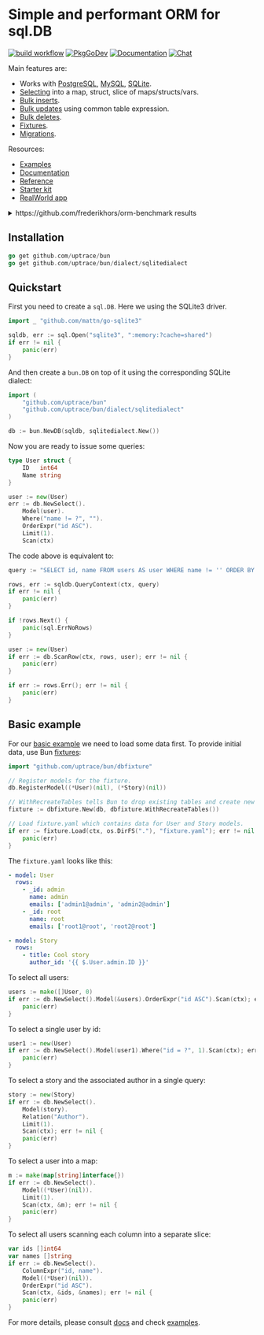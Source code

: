 # Simple and performant ORM for sql.DB

[![build workflow](https://github.com/uptrace/bun/actions/workflows/build.yml/badge.svg)](https://github.com/uptrace/bun/actions)
[![PkgGoDev](https://pkg.go.dev/badge/github.com/uptrace/bun)](https://pkg.go.dev/github.com/uptrace/bun)
[![Documentation](https://img.shields.io/badge/bun-documentation-informational)](https://bun.uptrace.dev/)
[![Chat](https://discordapp.com/api/guilds/752070105847955518/widget.png)](https://discord.gg/rWtp5Aj)

Main features are:

- Works with [PostgreSQL](https://bun.uptrace.dev/guide/drivers.html#postgresql),
  [MySQL](https://bun.uptrace.dev/guide/drivers.html#mysql),
  [SQLite](https://bun.uptrace.dev/guide/drivers.html#sqlite).
- [Selecting](/example/basic/) into a map, struct, slice of maps/structs/vars.
- [Bulk inserts](https://bun.uptrace.dev/guide/queries.html#insert).
- [Bulk updates](https://bun.uptrace.dev/guide/queries.html#update) using common table expression.
- [Bulk deletes](https://bun.uptrace.dev/guide/queries.html#delete).
- [Fixtures](https://bun.uptrace.dev/guide/fixtures.html).
- [Migrations](https://bun.uptrace.dev/guide/migrations.html).

Resources:

- [Examples](https://github.com/uptrace/bun/tree/master/example)
- [Documentation](https://bun.uptrace.dev/)
- [Reference](https://pkg.go.dev/github.com/uptrace/bun)
- [Starter kit](https://github.com/go-bun/bun-starter-kit)
- [RealWorld app](https://github.com/go-bun/bun-realworld-app)

<details>
  <summary>https://github.com/frederikhors/orm-benchmark results</summary>

```
  4000 times - Insert
       raw:     0.36s        88996 ns/op     723 B/op     13 allocs/op
  raw_stmt:     0.38s        95830 ns/op     718 B/op     14 allocs/op
 beego_orm:     0.45s       111891 ns/op    2412 B/op     56 allocs/op
       bun:     0.53s       132247 ns/op     922 B/op     13 allocs/op
        pg:     0.54s       134564 ns/op    1779 B/op     12 allocs/op
      xorm:     0.72s       180681 ns/op    3032 B/op     94 allocs/op
      gorm:     0.73s       183065 ns/op    6662 B/op     87 allocs/op

  4000 times - MultiInsert 100 row
       raw:     4.42s      1104043 ns/op  135155 B/op    916 allocs/op
  raw_stmt:     4.62s      1154436 ns/op  131076 B/op    916 allocs/op
 beego_orm:     5.34s      1334183 ns/op  179833 B/op   2746 allocs/op
       bun:     5.98s      1494491 ns/op    4272 B/op    214 allocs/op
        pg:     7.19s      1797878 ns/op    4552 B/op    114 allocs/op
      gorm:     9.44s      2359121 ns/op  293955 B/op   3729 allocs/op
      xorm:    11.73s      2933636 ns/op  286116 B/op   7422 allocs/op

  4000 times - Update
       raw:     0.28s        69490 ns/op     757 B/op     13 allocs/op
  raw_stmt:     0.28s        70916 ns/op     773 B/op     14 allocs/op
 beego_orm:     0.43s       106624 ns/op    1802 B/op     47 allocs/op
       bun:     0.52s       130781 ns/op     584 B/op      4 allocs/op
        pg:     0.61s       153114 ns/op     896 B/op     11 allocs/op
      gorm:     0.75s       187061 ns/op    6604 B/op     81 allocs/op
      xorm:     0.83s       208494 ns/op    2995 B/op    119 allocs/op

  4000 times - Read
       raw:     0.30s        75817 ns/op    2080 B/op     49 allocs/op
  raw_stmt:     0.32s        80209 ns/op    2112 B/op     50 allocs/op
 beego_orm:     0.34s        84849 ns/op    2105 B/op     75 allocs/op
       bun:     0.40s       100620 ns/op    1310 B/op     18 allocs/op
        pg:     0.43s       107559 ns/op    1020 B/op     22 allocs/op
      gorm:     0.65s       161706 ns/op    5240 B/op    108 allocs/op
      xorm:     1.09s       271853 ns/op    8324 B/op    237 allocs/op

  4000 times - MultiRead limit 100
       raw:     1.45s       363109 ns/op   38356 B/op   1037 allocs/op
  raw_stmt:     1.53s       381645 ns/op   38388 B/op   1038 allocs/op
        pg:     1.83s       457559 ns/op   23760 B/op    631 allocs/op
       bun:     2.48s       620337 ns/op   29933 B/op   1122 allocs/op
 beego_orm:     2.80s       700737 ns/op   55258 B/op   3077 allocs/op
      gorm:     5.06s      1265065 ns/op   71628 B/op   3877 allocs/op
      xorm:     doesn't work
```

</details>

## Installation

```go
go get github.com/uptrace/bun
go get github.com/uptrace/bun/dialect/sqlitedialect
```

## Quickstart

First you need to create a `sql.DB`. Here we using the SQLite3 driver.

```go
import _ "github.com/mattn/go-sqlite3"

sqldb, err := sql.Open("sqlite3", ":memory:?cache=shared")
if err != nil {
	panic(err)
}
```

And then create a `bun.DB` on top of it using the corresponding SQLite dialect:

```go
import (
	"github.com/uptrace/bun"
	"github.com/uptrace/bun/dialect/sqlitedialect"
)

db := bun.NewDB(sqldb, sqlitedialect.New())
```

Now you are ready to issue some queries:

```go
type User struct {
	ID	 int64
	Name string
}

user := new(User)
err := db.NewSelect().
	Model(user).
	Where("name != ?", "").
	OrderExpr("id ASC").
	Limit(1).
	Scan(ctx)
```

The code above is equivalent to:

```go
query := "SELECT id, name FROM users AS user WHERE name != '' ORDER BY id ASC LIMIT 1"

rows, err := sqldb.QueryContext(ctx, query)
if err != nil {
	panic(err)
}

if !rows.Next() {
    panic(sql.ErrNoRows)
}

user := new(User)
if err := db.ScanRow(ctx, rows, user); err != nil {
	panic(err)
}

if err := rows.Err(); err != nil {
    panic(err)
}
```

## Basic example

For our [basic example](/example/basic/) we need to load some data first. To provide initial data,
use Bun [fixtures](https://bun.uptrace.dev/guide/fixtures.html):

```go
import "github.com/uptrace/bun/dbfixture"

// Register models for the fixture.
db.RegisterModel((*User)(nil), (*Story)(nil))

// WithRecreateTables tells Bun to drop existing tables and create new ones.
fixture := dbfixture.New(db, dbfixture.WithRecreateTables())

// Load fixture.yaml which contains data for User and Story models.
if err := fixture.Load(ctx, os.DirFS("."), "fixture.yaml"); err != nil {
	panic(err)
}
```

The `fixture.yaml` looks like this:

```yaml
- model: User
  rows:
    - _id: admin
      name: admin
      emails: ['admin1@admin', 'admin2@admin']
    - _id: root
      name: root
      emails: ['root1@root', 'root2@root']

- model: Story
  rows:
    - title: Cool story
      author_id: '{{ $.User.admin.ID }}'
```

To select all users:

```go
users := make([]User, 0)
if err := db.NewSelect().Model(&users).OrderExpr("id ASC").Scan(ctx); err != nil {
	panic(err)
}
```

To select a single user by id:

```go
user1 := new(User)
if err := db.NewSelect().Model(user1).Where("id = ?", 1).Scan(ctx); err != nil {
	panic(err)
}
```

To select a story and the associated author in a single query:

```go
story := new(Story)
if err := db.NewSelect().
	Model(story).
	Relation("Author").
	Limit(1).
	Scan(ctx); err != nil {
	panic(err)
}
```

To select a user into a map:

```go
m := make(map[string]interface{})
if err := db.NewSelect().
	Model((*User)(nil)).
	Limit(1).
	Scan(ctx, &m); err != nil {
	panic(err)
}
```

To select all users scanning each column into a separate slice:

```go
var ids []int64
var names []string
if err := db.NewSelect().
	ColumnExpr("id, name").
	Model((*User)(nil)).
	OrderExpr("id ASC").
	Scan(ctx, &ids, &names); err != nil {
	panic(err)
}
```

For more details, please consult [docs](https://bun.uptrace.dev/) and check [examples](example).
